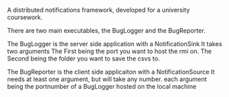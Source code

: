 A distributed notifications framework, developed for a university coursework.

There are two main executables, the BugLogger and the BugReporter.

The BugLogger is the server side application with a NotificationSink
It takes two arguments
 The First being the port you want to host the rmi on.
 The Second being the folder you want to save the csvs to.

The BugReporter is the client side applicaiton with a NotificationSource
It needs at least one argument, but will take any number.
each argument being the portnumber of a BugLogger hosted on the local machine
